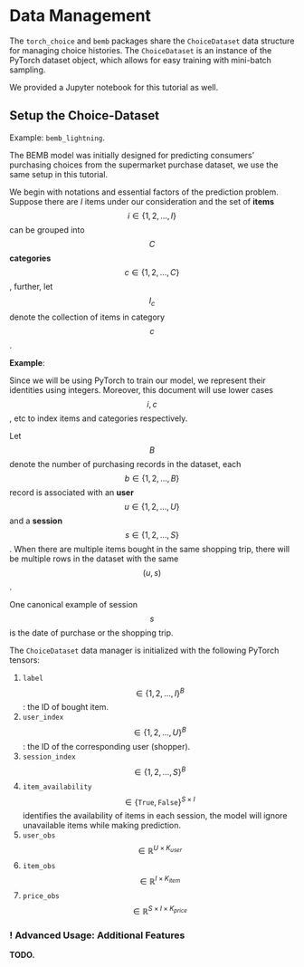 <script src="https://cdn.mathjax.org/mathjax/latest/MathJax.js?config=TeX-AMS-MML_HTMLorMML" type="text/javascript"></script>
# Data Management
The `torch_choice` and `bemb` packages share the `ChoiceDataset` data structure for managing choice histories.
The `ChoiceDataset` is an instance of the PyTorch dataset object, which allows for easy training with mini-batch sampling.

We provided a Jupyter notebook for this tutorial as well.

## Setup the Choice-Dataset

Example: `bemb_lightning`.

The BEMB model was initially designed for predicting consumers’ purchasing choices from the supermarket purchase dataset, we use the same setup in this tutorial.

We begin with notations and essential factors of the prediction problem. Suppose there are $I$ items under our consideration and the set of **items** $$i \in \{1,2,\dots,I\}$$ can be grouped into $$C$$ **categories** $$c \in \{1,2,\dots,C\}$$, further, let $$I_c$$ denote the collection of items in category $$c$$.

**Example**:

Since we will be using PyTorch to train our model, we represent their identities using integers. Moreover, this document will use lower cases $$i, c$$, etc to index items and categories respectively.

 Let $$B$$ denote the number of purchasing records in the dataset, each $$b \in \{1,2,\dots, B\}$$ record is associated with an **user** $$u \in \{1,2,\dots,U\}$$ and a **session** $$s \in \{1,2,\dots, S\}$$. When there are multiple items bought in the same shopping trip, there will be multiple rows in the dataset with the same $$(u, s)$$.

One canonical example of session $$s$$ is the date of purchase or the shopping trip.

The `ChoiceDataset` data manager is initialized with the following PyTorch tensors:

1. `label` $$\in \{1,2,\dots,I\}^B$$ : the ID of bought item.
2. `user_index` $$\in \{1,2,\dots,U\}^B$$: the ID of the corresponding user (shopper).
3. `session_index` $$\in \{1,2,\dots,S\}^B$$
4. `item_availability` $$\in \{\texttt{True}, \texttt{False}\}^{S\times I}$$  identifies the availability of items in each session, the model will ignore unavailable items while making prediction.
5. `user_obs` $$\in \mathbb{R}^{U\times K_{user}}$$
6. `item_obs` $$\in \mathbb{R}^{I\times K_{item}}$$
7. `price_obs` $$\in \mathbb{R}^{S \times I \times K_{price}}$$

### ! Advanced Usage: Additional Features

**TODO.**
